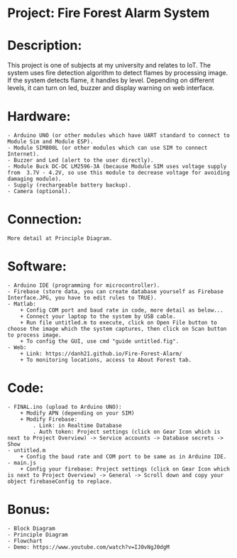 # Project: Fire Forest Alarm System

# Description:
This project is one of subjects at my university and relates to IoT. The system uses fire detection algorithm to detect flames by processing image. If the system detects flame, it handles by level. Depending on different levels, it can turn on led, buzzer and display warning on web interface.

# Hardware:
    - Arduino UNO (or other modules which have UART standard to connect to Module Sim and Module ESP).
    - Module SIM800L (or other modules which can use SIM to connect Internet).
    - Buzzer and Led (alert to the user directly).
    - Module Buck DC-DC LM2596-3A (because Module SIM uses voltage supply from  3.7V - 4.2V, so use this module to decrease voltage for avoiding damaging module).
    - Supply (rechargeable battery backup).
    - Camera (optional).

# Connection:
    More detail at Principle Diagram.

# Software:
    - Arduino IDE (programming for microcontroller).
    - Firebase (store data, you can create database yourself as Firebase Interface.JPG, you have to edit rules to TRUE).
    - Matlab:
        + Config COM port and baud rate in code, more detail as below...
        + Connect your laptop to the system by USB cable.
        + Run file untitled.m to execute, click on Open File button to choose the image which the system captures, then click on Scan button to process image.
        + To config the GUI, use cmd "guide untitled.fig".
    - Web:
        + Link: https://danh21.github.io/Fire-Forest-Alarm/
        + To monitoring locations, access to About Forest tab.

# Code:
    - FINAL.ino (upload to Arduino UNO):
        + Modify APN (depending on your SIM)
        + Modify Firebase: 
            . Link: in Realtime Database
            . Auth token: Project settings (click on Gear Icon which is next to Project Overview) -> Service accounts -> Database secrets -> Show
    - untitled.m
        + Config the baud rate and COM port to be same as in Arduino IDE.
    - main.js
        + Config your firebase: Project settings (click on Gear Icon which is next to Project Overview) -> General -> Scroll down and copy your object firebaseConfig to replace.

# Bonus:
    - Block Diagram
    - Principle Diagram
    - Flowchart
    - Demo: https://www.youtube.com/watch?v=IJ0vNgJ0dgM